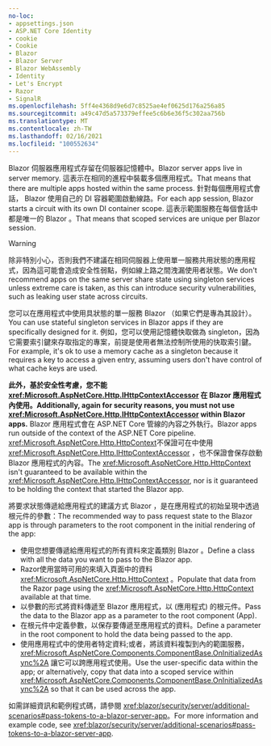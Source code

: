 ```yaml
---
no-loc:
- appsettings.json
- ASP.NET Core Identity
- cookie
- Cookie
- Blazor
- Blazor Server
- Blazor WebAssembly
- Identity
- Let's Encrypt
- Razor
- SignalR
ms.openlocfilehash: 5ff4e4368d9e6d7c8525ae4ef0625d176a256a85
ms.sourcegitcommit: a49c47d5a573379effee5c6b6e36f5c302aa756b
ms.translationtype: MT
ms.contentlocale: zh-TW
ms.lasthandoff: 02/16/2021
ms.locfileid: "100552634"
---
```

<span data-ttu-id="8454b-101">Blazor 伺服器應用程式存留在伺服器記憶體中。</span><span class="sxs-lookup"><span data-stu-id="8454b-101">Blazor server apps live in server memory.</span></span> <span data-ttu-id="8454b-102">這表示在相同的進程中裝載多個應用程式。</span><span class="sxs-lookup"><span data-stu-id="8454b-102">That means that there are multiple apps hosted within the same process.</span></span> <span data-ttu-id="8454b-103">針對每個應用程式會話， Blazor 使用自己的 DI 容器範圍啟動線路。</span><span class="sxs-lookup"><span data-stu-id="8454b-103">For each app session, Blazor starts a circuit with its own DI container scope.</span></span> <span data-ttu-id="8454b-104">這表示範圍服務在每個會話中都是唯一的 Blazor 。</span><span class="sxs-lookup"><span data-stu-id="8454b-104">That means that scoped services are unique per Blazor session.</span></span>

> [!WARNING]
> <span data-ttu-id="8454b-105">除非特別小心，否則我們不建議在相同伺服器上使用單一服務共用狀態的應用程式，因為這可能會造成安全性弱點，例如線上路之間洩漏使用者狀態。</span><span class="sxs-lookup"><span data-stu-id="8454b-105">We don't recommend apps on the same server share state using singleton services unless extreme care is taken, as this can introduce security vulnerabilities, such as leaking user state across circuits.</span></span>

<span data-ttu-id="8454b-106">您可以在應用程式中使用具狀態的單一服務 Blazor （如果它們是專為其設計）。</span><span class="sxs-lookup"><span data-stu-id="8454b-106">You can use stateful singleton services in Blazor apps if they are specifically designed for it.</span></span> <span data-ttu-id="8454b-107">例如，您可以使用記憶體快取做為 singleton，因為它需要索引鍵來存取指定的專案，前提是使用者無法控制所使用的快取索引鍵。</span><span class="sxs-lookup"><span data-stu-id="8454b-107">For example, it's ok to use a memory cache as a singleton because it requires a key to access a given entry, assuming users don't have control of what cache keys are used.</span></span>

<span data-ttu-id="8454b-108">**此外，基於安全性考慮，您不能 <xref:Microsoft.AspNetCore.Http.IHttpContextAccessor> 在 Blazor 應用程式內使用。**</span><span class="sxs-lookup"><span data-stu-id="8454b-108">**Additionally, again for security reasons, you must not use <xref:Microsoft.AspNetCore.Http.IHttpContextAccessor> within Blazor apps.**</span></span> <span data-ttu-id="8454b-109">Blazor 應用程式會在 ASP.NET Core 管線的內容之外執行。</span><span class="sxs-lookup"><span data-stu-id="8454b-109">Blazor apps run outside of the context of the ASP.NET Core pipeline.</span></span> <span data-ttu-id="8454b-110"><xref:Microsoft.AspNetCore.Http.HttpContext>不保證可在中使用 <xref:Microsoft.AspNetCore.Http.IHttpContextAccessor> ，也不保證會保存啟動 Blazor 應用程式的內容。</span><span class="sxs-lookup"><span data-stu-id="8454b-110">The <xref:Microsoft.AspNetCore.Http.HttpContext> isn't guaranteed to be available within the <xref:Microsoft.AspNetCore.Http.IHttpContextAccessor>, nor is it guaranteed to be holding the context that started the Blazor app.</span></span>

<span data-ttu-id="8454b-111">將要求狀態傳遞給應用程式的建議方式 Blazor ，是在應用程式的初始呈現中透過根元件的參數：</span><span class="sxs-lookup"><span data-stu-id="8454b-111">The recommended way to pass request state to the Blazor app is through parameters to the root component in the initial rendering of the app:</span></span>

* <span data-ttu-id="8454b-112">使用您想要傳遞給應用程式的所有資料來定義類別 Blazor 。</span><span class="sxs-lookup"><span data-stu-id="8454b-112">Define a class with all the data you want to pass to the Blazor app.</span></span>
* <span data-ttu-id="8454b-113">Razor使用當時可用的來填入頁面中的資料 <xref:Microsoft.AspNetCore.Http.HttpContext> 。</span><span class="sxs-lookup"><span data-stu-id="8454b-113">Populate that data from the Razor page using the <xref:Microsoft.AspNetCore.Http.HttpContext> available at that time.</span></span>
* <span data-ttu-id="8454b-114">以參數的形式將資料傳遞至 Blazor 應用程式，以 (應用程式) 的根元件。</span><span class="sxs-lookup"><span data-stu-id="8454b-114">Pass the data to the Blazor app as a parameter to the root component (App).</span></span>
* <span data-ttu-id="8454b-115">在根元件中定義參數，以保存要傳遞至應用程式的資料。</span><span class="sxs-lookup"><span data-stu-id="8454b-115">Define a parameter in the root component to hold the data being passed to the app.</span></span>
* <span data-ttu-id="8454b-116">使用應用程式中的使用者特定資料;或者，將該資料複製到內的範圍服務， <xref:Microsoft.AspNetCore.Components.ComponentBase.OnInitializedAsync%2A> 讓它可以跨應用程式使用。</span><span class="sxs-lookup"><span data-stu-id="8454b-116">Use the user-specific data within the app; or alternatively, copy that data into a scoped service within <xref:Microsoft.AspNetCore.Components.ComponentBase.OnInitializedAsync%2A> so that it can be used across the app.</span></span>

<span data-ttu-id="8454b-117">如需詳細資訊和範例程式碼，請參閱 <xref:blazor/security/server/additional-scenarios#pass-tokens-to-a-blazor-server-app>。</span><span class="sxs-lookup"><span data-stu-id="8454b-117">For more information and example code, see <xref:blazor/security/server/additional-scenarios#pass-tokens-to-a-blazor-server-app>.</span></span>
